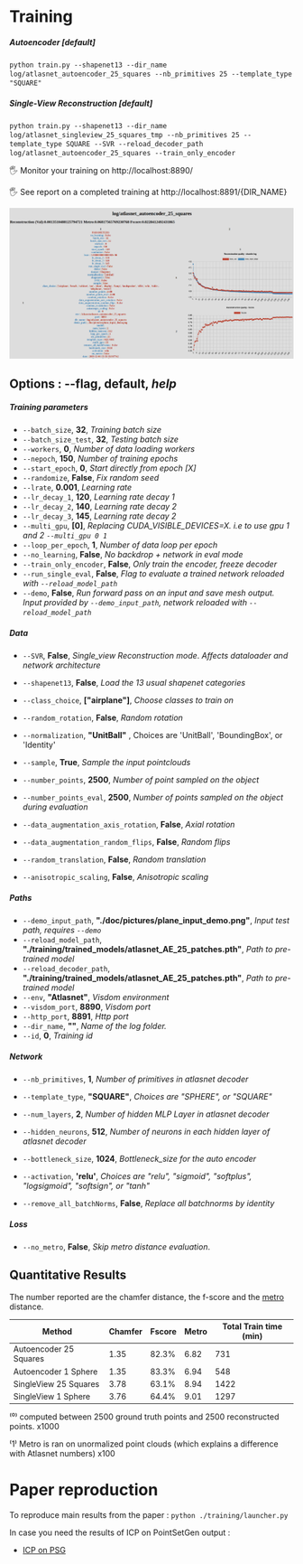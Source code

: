 # Training

##### Autoencoder [default]
```shell
python train.py --shapenet13 --dir_name log/atlasnet_autoencoder_25_squares --nb_primitives 25 --template_type "SQUARE" 
```



##### Single-View Reconstruction [default]

```shell
python train.py --shapenet13 --dir_name log/atlasnet_singleview_25_squares_tmp --nb_primitives 25 --template_type SQUARE --SVR --reload_decoder_path log/atlasnet_autoencoder_25_squares --train_only_encoder 
```



:raised_hand_with_fingers_splayed: Monitor your training on http://localhost:8890/

:raised_hand_with_fingers_splayed: See report on a completed training at http://localhost:8891/{DIR_NAME}



![visdom](./pictures/netvision.png)



## Options : --flag, default, *help*

##### Training parameters


* `--batch_size`, **32**,  *Training batch size*
* `--batch_size_test`, **32**,  *Testing batch size*
* `--workers`, **0**,  *Number of data loading workers*
* `--nepoch`, **150**, *Number of training epochs*
* `--start_epoch`, **0**, *Start directly from epoch [X]*
* `--randomize`, **False**, *Fix random seed*
* `--lrate`, **0.001**, *Learning rate*
* `--lr_decay_1`, **120**, *Learning rate decay 1*
* `--lr_decay_2`, **140**, *Learning rate decay 2*
* `--lr_decay_3`, **145**, *Learning rate decay 2*
* `--multi_gpu`, **[0]**, *Replacing CUDA_VISIBLE_DEVICES=X. i.e  to use gpu 1 and 2 `--multi_gpu 0 1`*
* `--loop_per_epoch`, **1**, *Number of data loop per epoch*
* `--no_learning`,  **False**, *No backdrop + network in eval mode*
* `--train_only_encoder`, **False**, *Only train the encoder, freeze decoder*
* `--run_single_eval`, **False**, *Flag to evaluate a trained network reloaded with `--reload_model_path`*
* `--demo`, **False**, *Run forward pass on an input and save mesh output. Input provided by `--demo_input_path`, network reloaded with `--reload_model_path`*




##### Data
* `--SVR`, **False**, *Single_view Reconstruction mode*. *Affects dataloader and network architecture*
* `--shapenet13`, **False**, *Load the 13 usual shapenet categories*
* `--class_choice`, **["airplane"]**, *Choose classes to train on*
* `--random_rotation`, **False**, *Random rotation*
* `--normalization`, **"UnitBall"** ,  Choices are 'UnitBall', 'BoundingBox', or 'Identity'
* `--sample`, **True**, *Sample the input pointclouds*
* `--number_points`, **2500**, *Number of point sampled on the object*
* `--number_points_eval`, **2500**, *Number of points sampled on the object during evaluation*

* `--data_augmentation_axis_rotation`, **False**, *Axial rotation*
* `--data_augmentation_random_flips`, **False**, *Random flips*
* `--random_translation`, **False**, *Random translation*
* `--anisotropic_scaling`, **False**, *Anisotropic scaling*



##### Paths

* `--demo_input_path`, **"./doc/pictures/plane_input_demo.png"**, *Input test path, requires `--demo`*
* `--reload_model_path`, **"./training/trained_models/atlasnet_AE_25_patches.pth"**, *Path to pre-trained model*
* `--reload_decoder_path`, **"./training/trained_models/atlasnet_AE_25_patches.pth"**, *Path to pre-trained model*
* `--env`, **"Atlasnet"**, *Visdom environment*
* `--visdom_port`, **8890**, *Visdom port*
* `--http_port`, **8891**, *Http port*
* `--dir_name`, **""**, *Name of the log folder.*
* `--id`, **0**, *Training id*



##### Network

* `--nb_primitives`, **1**, *Number of primitives in atlasnet decoder*

* `--template_type`, **"SQUARE"**, *Choices are "SPHERE", or "SQUARE"*

* `--num_layers`, **2**, *Number of hidden MLP Layer in atlasnet decoder*

* `--hidden_neurons`, **512**, *Number of neurons in each hidden layer of atlasnet decoder*

* `--bottleneck_size`, **1024**, *Bottleneck_size for the auto encoder*

* `--activation`, **'relu'**, *Choices are "relu", "sigmoid", "softplus", "logsigmoid", "softsign", or "tanh"*

* `--remove_all_batchNorms`, **False**, *Replace all batchnorms by identity*

     

##### Loss

* `--no_metro`, **False**, *Skip metro distance* *evaluation*.






## Quantitative Results 


The number reported are the chamfer distance, the f-score and the [metro](https://github.com/ThibaultGROUEIX/AtlasNet/issues/34) distance.


| Method                 | Chamfer | Fscore | Metro | Total Train time (min) |
| ---------------------- | ---- | ----   | ----- |-------     |
| Autoencoder 25 Squares | 1.35 | 82.3%   | 6.82  | 731       |
| Autoencoder 1 Sphere   | 1.35 | 83.3%   | 6.94  | 548    |
| SingleView 25  Squares | 3.78 | 63.1% | 8.94 | 1422      |
| SingleView 1 Sphere    | 3.76 | 64.4% |  9.01  | 1297      |


⁽⁰⁾  computed between 2500 ground truth points and 2500 reconstructed points. x1000

⁽1⁾  Metro is ran on unormalized point clouds (which explains a difference with Atlasnet numbers) x100



# Paper reproduction 

To reproduce main results from the paper : ```python ./training/launcher.py```

In case you need the results of ICP on PointSetGen output :

* [ICP on PSG](https://cloud.enpc.fr/s/3a7Xg9RzIsgmofw)


